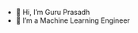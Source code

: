 - 👋 Hi, I’m Guru Prasadh
- 👀 I’m a Machine Learning Engineer


<!---
GuruPrasadhBM/GuruPrasadhBM is a ✨ special ✨ repository because its `README.md` (this file) appears on your GitHub profile.
You can click the Preview link to take a look at your changes.
--->
